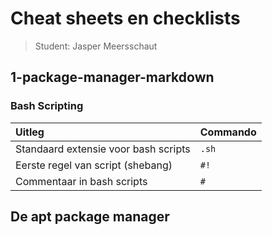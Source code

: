 # Cheat sheets en checklists

> Student: Jasper Meersschaut

## 1-package-manager-markdown

### Bash Scripting

| Uitleg                               | Commando |
| :----------------------------------- | :------- |
| Standaard extensie voor bash scripts | `.sh`    |
| Eerste regel van script (shebang)    | `#!`     |
| Commentaar in bash scripts           | `#`      |

## De apt package manager

<!-- Simpele git workflow voor projecten met een enkele branch en zonder contributors.

| Task                                                               | Command                   |
| :----------------------------------------------------------------- | :------------------------ |
| Status van het huidige project                                     | `git status`              |
| Selecteer te committen bestanden                                   | `git add FILE...`         |
| Commit alle wijzigingen naar de lokale repository                  | `git commit -m 'MESSAGE'` |
| Push lokale wijzigingen naar de remote repository                  | `git push`                |
| Haal alle wijzigingen van de remote repository binnen in de lokale | `git pull`                |

## Checklist netwerkconfiguratie

1. Is het IP-adres correct? `ip a`
2. Is de router/default gateway correct? `ip r -n`
3. Is een DNS-server ingesteld? `cat /etc/resolv.conf` -->
